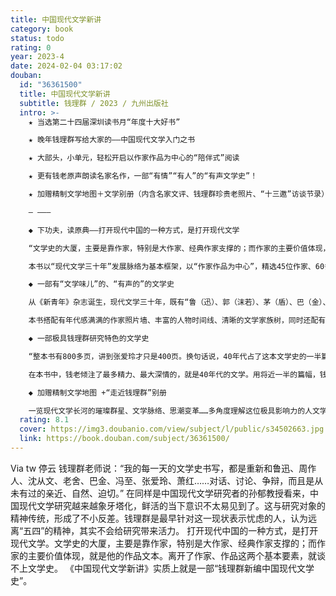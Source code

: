 ```yaml
---
title: 中国现代文学新讲
category: book
status: todo
rating: 0
year: 2023-4
date: 2024-02-04 03:17:02
douban:
  id: "36361500"
  title: 中国现代文学新讲
  subtitle: 钱理群 / 2023 / 九州出版社
  intro: >-
    ★ 当选第二十四届深圳读书月“年度十大好书”

    ★ 晚年钱理群写给大家的——中国现代文学入门之书

    ★ 大部头，小单元，轻松开启以作家作品为中心的“陪伴式”阅读

    ★ 更有钱老原声朗读名家名作，一部“有情”“有人”的“有声文学史”！

    ★ 加赠精制文学地图＋文学别册（内含名家文评、钱理群珍贵老照片、“十三邀”访谈节录）

    — ———

    ◆ 下功夫，读原典——打开现代中国的一种方式，是打开现代文学

    “文学史的大厦，主要是靠作家，特别是大作家、经典作家支撑的；而作家的主要价值体现，就是他的作品文本。离开了作家、作品这两个基本要素，就谈不上文学史。”

    本书以“现代文学三十年”发展脉络为基本框架，以“作家作品为中心”，精选45位作家、60多篇作品，以文本细读的方式，回到文学阅读与研究的起点，回归文学本身。以系统的知识梳理与讲解，带你认识、了解现代文学，走进中国现代文学的世界。

    ◆ 一部有“文学味儿”的、“有声的”的文学史

    从《新青年》杂志诞生，现代文学三十年，既有“鲁（迅）、郭（沫若）、茅（盾）、巴（金）、老（舍）、曹（禺）”，也有沈从文、萧红、张爱玲、赵树理、丁玲、钱锺书、废名、汪曾祺……整个现代文学史就是一部现代中国人的心灵史，是现代作家作为现代中国人、现代中国知识分子，对中国社会变革与转向作出内心反应和审美反应的历史。

    本书搭配有年代感满满的作家照片墙、丰富的人物时间线、清晰的文学家族树，同时还配有钱老原声朗读“国民级文学经典”音频——在钱老的声音与文字中，感受文学的激情与力量。

    ◆ 一部极具钱理群研究特色的文学史

    “整本书有800多页，讲到张爱玲才只是400页。换句话说，40年代占了这本文学史的一半篇幅。很少有这样处理的，没有一个人像他这么重视40年代文学。”（许子东语）

    在本书中，钱老倾注了最多精力、最大深情的，就是40年代的文学。用将近一半的篇幅，钱老探讨了40年代特殊的战争环境养育出的大批作家与作品，使之成为这本“个人文学史”的一大特色。

    ◆ 加赠精制文学地图 +“走近钱理群”别册

    一览现代文学长河的璀璨群星、文学脉络、思潮变革……多角度理解这位极具影响力的人文学者的治学生涯与思想。
  rating: 8.1
  cover: https://img3.doubanio.com/view/subject/l/public/s34502663.jpg
  link: https://book.douban.com/subject/36361500/
---
```


Via tw 停云 钱理群老师说：“我的每一天的文学史书写，都是重新和鲁迅、周作人、沈从文、老舍、巴金、冯至、张爱玲、萧红……对话、讨论、争辩，而且是从未有过的亲近、自然、迫切。”
在同样是中国现代文学研究者的孙郁教授看来，中国现代文学研究越来越象牙塔化，鲜活的当下意识不太易见到了。这与研究对象的精神传统，形成了不小反差。钱理群是最早针对这一现状表示忧虑的人，认为远离“五四”的精神，其实不会给研究带来活力。
打开现代中国的一种方式，是打开现代文学。文学史的大厦，主要是靠作家，特别是大作家、经典作家支撑的；而作家的主要价值体现，就是他的作品文本。离开了作家、作品这两个基本要素，就谈不上文学史。
《中国现代文学新讲》实质上就是一部“钱理群新编中国现代文学史”。

